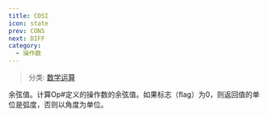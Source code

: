 ```yaml
---
title: COSI
icon: state
prev: CONS
next: DIFF
category:
  - 操作数
---
```


> 分类: [数学运算](/hb/operands/136/899/  "Zemax 操作数 数学运算")

余弦值。计算Op#定义的操作数的余弦值。如果标志（flag）为0，则返回值的单位是弧度，否则以角度为单位。